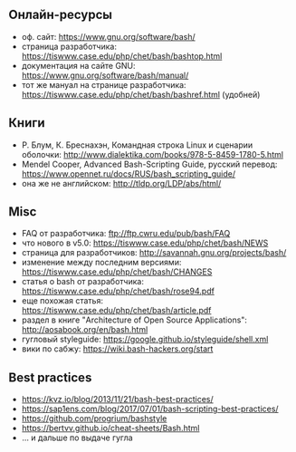 ## Онлайн-ресурсы

- оф. сайт: <https://www.gnu.org/software/bash/>
- страница разработчика: <https://tiswww.case.edu/php/chet/bash/bashtop.html>
- документация на сайте GNU: <https://www.gnu.org/software/bash/manual/>
- тот же мануал на странице разработчика: <https://tiswww.case.edu/php/chet/bash/bashref.html> (удобней)

## Книги

- Р. Блум, К. Бреснахэн, Командная строка Linux и сценарии оболочки: <http://www.dialektika.com/books/978-5-8459-1780-5.html>
- Mendel Cooper, Advanced Bash-Scripting Guide, русский перевод: <https://www.opennet.ru/docs/RUS/bash_scripting_guide/>
- она же не английском: <http://tldp.org/LDP/abs/html/>

## Misc

- FAQ от разработчика: <ftp://ftp.cwru.edu/pub/bash/FAQ>
- что нового в v5.0: <https://tiswww.case.edu/php/chet/bash/NEWS>
- страница для разработчиков: <http://savannah.gnu.org/projects/bash/>
- изменение между последним версиями: <https://tiswww.case.edu/php/chet/bash/CHANGES>
- статья о bash от разработчика: <https://tiswww.case.edu/php/chet/bash/rose94.pdf>
- еще похожая статья: <https://tiswww.case.edu/php/chet/bash/article.pdf>
- раздел в книге "Architecture of Open Source Applications": <http://aosabook.org/en/bash.html>
- гугловый styleguide: <https://google.github.io/styleguide/shell.xml>
- вики по сабжу: <https://wiki.bash-hackers.org/start>

## Best practices

- <https://kvz.io/blog/2013/11/21/bash-best-practices/>
- <https://sap1ens.com/blog/2017/07/01/bash-scripting-best-practices/>
- <https://github.com/progrium/bashstyle>
- <https://bertvv.github.io/cheat-sheets/Bash.html>
- ... и дальше по выдаче гугла
